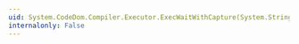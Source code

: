 ```yaml
---
uid: System.CodeDom.Compiler.Executor.ExecWaitWithCapture(System.String,System.String,System.CodeDom.Compiler.TempFileCollection,System.String@,System.String@)
internalonly: False
---
```

